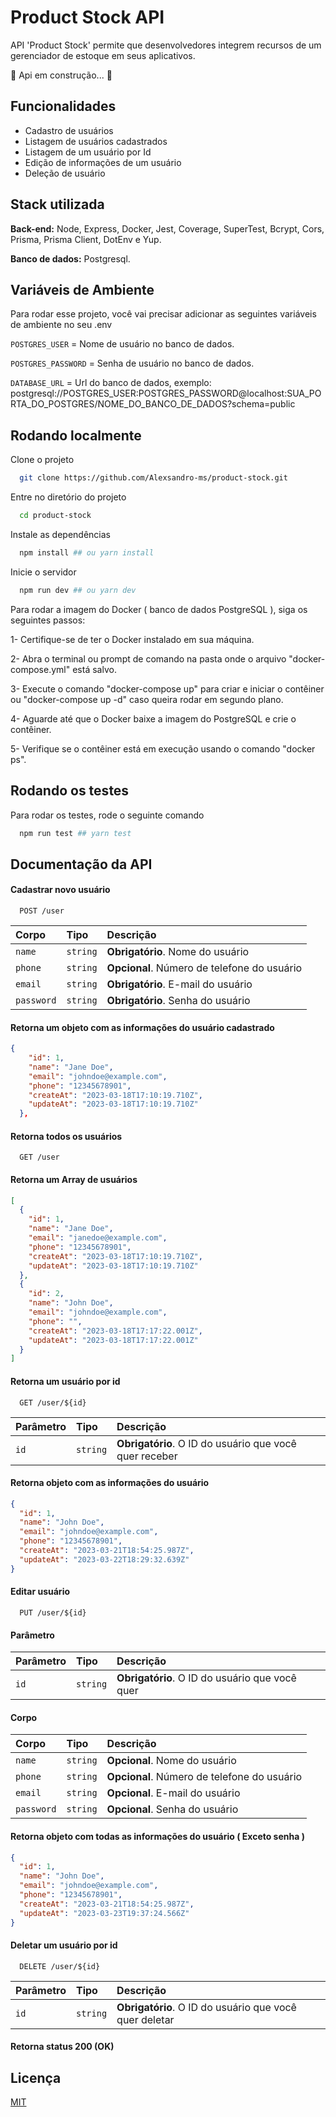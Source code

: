 # Product Stock API

API 'Product Stock' permite que desenvolvedores integrem recursos de um gerenciador de estoque em seus aplicativos.

🚧 Api em construção... 🚧

## Funcionalidades

- Cadastro de usuários
- Listagem de usuários cadastrados
- Listagem de um usuário por Id
- Edição de informações de um usuário
- Deleção de usuário

## Stack utilizada

**Back-end:** Node, Express, Docker, Jest, Coverage, SuperTest, Bcrypt, Cors, Prisma, Prisma Client, DotEnv e Yup.

**Banco de dados:** Postgresql.

## Variáveis de Ambiente

Para rodar esse projeto, você vai precisar adicionar as seguintes variáveis de ambiente no seu .env

`POSTGRES_USER` = Nome de usuário no banco de dados.

`POSTGRES_PASSWORD` = Senha de usuário no banco de dados.

`DATABASE_URL` = Url do banco de dados, exemplo: postgresql://POSTGRES_USER:POSTGRES_PASSWORD@localhost:SUA_PORTA_DO_POSTGRES/NOME_DO_BANCO_DE_DADOS?schema=public

## Rodando localmente

Clone o projeto

```bash
  git clone https://github.com/Alexsandro-ms/product-stock.git
```

Entre no diretório do projeto

```bash
  cd product-stock
```

Instale as dependências

```bash
  npm install ## ou yarn install
```

Inicie o servidor

```bash
  npm run dev ## ou yarn dev
```

Para rodar a imagem do Docker ( banco de dados PostgreSQL ), siga os seguintes passos:

1- Certifique-se de ter o Docker instalado em sua máquina.

2- Abra o terminal ou prompt de comando na pasta onde o arquivo "docker-compose.yml" está salvo.

3- Execute o comando "docker-compose up" para criar e iniciar o contêiner ou "docker-compose up -d" caso queira rodar em segundo plano.

4- Aguarde até que o Docker baixe a imagem do PostgreSQL e crie o contêiner.

5- Verifique se o contêiner está em execução usando o comando "docker ps".

## Rodando os testes

Para rodar os testes, rode o seguinte comando

```bash
  npm run test ## yarn test
```

## Documentação da API

#### Cadastrar novo usuário

```http
  POST /user
```

| Corpo      | Tipo     | Descrição                                   |
| :--------- | :------- | :------------------------------------------ |
| `name`     | `string` | **Obrigatório**. Nome do usuário            |
| `phone`    | `string` | **Opcional**. Número de telefone do usuário |
| `email`    | `string` | **Obrigatório**. E-mail do usuário          |
| `password` | `string` | **Obrigatório**. Senha do usuário           |

#### Retorna um objeto com as informações do usuário cadastrado

```json
{
    "id": 1,
    "name": "Jane Doe",
    "email": "johndoe@example.com",
    "phone": "12345678901",
    "createAt": "2023-03-18T17:10:19.710Z",
    "updateAt": "2023-03-18T17:10:19.710Z"
  },
```

#### Retorna todos os usuários

```http
  GET /user
```

#### Retorna um Array de usuários

```json
[
  {
    "id": 1,
    "name": "Jane Doe",
    "email": "janedoe@example.com",
    "phone": "12345678901",
    "createAt": "2023-03-18T17:10:19.710Z",
    "updateAt": "2023-03-18T17:10:19.710Z"
  },
  {
    "id": 2,
    "name": "John Doe",
    "email": "johndoe@example.com",
    "phone": "",
    "createAt": "2023-03-18T17:17:22.001Z",
    "updateAt": "2023-03-18T17:17:22.001Z"
  }
]
```

#### Retorna um usuário por id

```http
  GET /user/${id}
```

| Parâmetro | Tipo     | Descrição                                              |
| :-------- | :------- | :----------------------------------------------------- |
| `id`      | `string` | **Obrigatório**. O ID do usuário que você quer receber |

#### Retorna objeto com as informações do usuário

```json
{
  "id": 1,
  "name": "John Doe",
  "email": "johndoe@example.com",
  "phone": "12345678901",
  "createAt": "2023-03-21T18:54:25.987Z",
  "updateAt": "2023-03-22T18:29:32.639Z"
}
```

#### Editar usuário

```http
  PUT /user/${id}
```

#### Parâmetro

| Parâmetro | Tipo     | Descrição                                      |
| :-------- | :------- | :--------------------------------------------- |
| `id`      | `string` | **Obrigatório**. O ID do usuário que você quer |

#### Corpo

| Corpo      | Tipo     | Descrição                                   |
| :--------- | :------- | :------------------------------------------ |
| `name`     | `string` | **Opcional**. Nome do usuário               |
| `phone`    | `string` | **Opcional**. Número de telefone do usuário |
| `email`    | `string` | **Opcional**. E-mail do usuário             |
| `password` | `string` | **Opcional**. Senha do usuário              |

#### Retorna objeto com todas as informações do usuário ( Exceto senha )

```json
{
  "id": 1,
  "name": "John Doe",
  "email": "johndoe@example.com",
  "phone": "12345678901",
  "createAt": "2023-03-21T18:54:25.987Z",
  "updateAt": "2023-03-23T19:37:24.566Z"
}
```

#### Deletar um usuário por id

```http
  DELETE /user/${id}
```

| Parâmetro | Tipo     | Descrição                                              |
| :-------- | :------- | :----------------------------------------------------- |
| `id`      | `string` | **Obrigatório**. O ID do usuário que você quer deletar |

#### Retorna status 200 (OK)

## Licença

[MIT](https://choosealicense.com/licenses/mit/)
